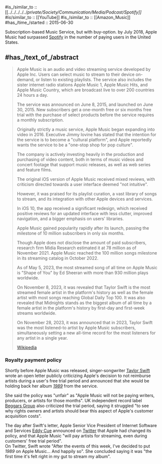 
#is_/similar_to :: [[../../../../../_private/Society/Communication/Media/Podcast/Spotify]] 
#is_/similar_to :: [[YouTube]] 
#is_/similar_to :: [[Amazon_Music]] 
#has_/time_/started :: 2015-06-30 

Subscription-based Music Service, but with buy-option. 
by July 2018, Apple Music had surpassed [Spotify](https://en.wikipedia.org/wiki/Spotify "Spotify") in the number of paying users in the United States. 

## #has_/text_of_/abstract 

> Apple Music is an audio and video streaming service developed by Apple Inc. 
> Users can select music to stream to their device on-demand, or listen to existing playlists. 
> The service also includes the sister internet radio stations 
> Apple Music 1, Apple Music Hits, and Apple Music Country, 
> which are broadcast live to over 200 countries 24 hours a day. 
> 
> The service was announced on June 8, 2015, and launched on June 30, 2015. 
> New subscribers get a one-month free or six months free trial 
> with the purchase of select products before the service requires a monthly subscription.
>
> Originally strictly a music service, Apple Music began expanding into video in 2016. 
> Executive Jimmy Iovine has stated that the intention for the service is to become a "cultural platform", 
> and Apple reportedly wants the service to be a "one-stop shop for pop culture". 
> 
> The company is actively investing heavily in the production and purchasing of video content, 
> both in terms of music videos and concert footage that support music releases, 
> as well as web series and feature films.
>
> The original iOS version of Apple Music received mixed reviews, 
> with criticism directed towards a user interface deemed "not intuitive". 
> 
> However, it was praised for its playlist curation, a vast library of songs to stream, 
> and its integration with other Apple devices and services. 
> 
> In iOS 10, the app received a significant redesign, 
> which received positive reviews for an updated interface with less clutter, 
> improved navigation, and a bigger emphasis on users' libraries. 
> 
> Apple Music gained popularity rapidly after its launch, 
> passing the milestone of 10 million subscribers in only six months. 
> 
> Though Apple does not disclose the amount of paid subscribers, 
> research firm Midia Research estimated it at 78 million as of November 2021. 
> Apple Music reached the 100 million songs milestone in its streaming catalog in October 2022.
>
> As of May 5, 2023, the most streamed song of all time on Apple Music 
> is "Shape of You" by Ed Sheeran with more than 930 million plays worldwide.
>
> On November 8, 2023, it was revealed that Taylor Swift is the most streamed female artist in the platform's history 
> as well as the female artist with most songs reaching Global Daily Top 100. 
> It was also revealed that Midnights stands as the biggest album of all time by a female artist 
> in the platform's history by first-day and first-week streams worldwide. 
>
> On November 28, 2023, it was announced that in 2023, 
> Taylor Swift was the most listened-to artist by Apple Music subscribers, 
> simultaneously setting a new all-time record for the most listeners for any artist in a single year.
>
> [Wikipedia](https://en.wikipedia.org/wiki/Apple%20Music)

### Royalty payment policy

Shortly before Apple Music was released, singer-songwriter [Taylor Swift](https://en.wikipedia.org/wiki/Taylor_Swift "Taylor Swift") wrote an open letter 
publicly criticizing Apple's decision to not reimburse artists during a user's free trial period 
and announced that she would be holding back her album _[1989](https://en.wikipedia.org/wiki/1989_(Taylor_Swift_album) "1989 (Taylor Swift album)")_ from the service. 

She said the policy was "unfair" as "Apple Music will not be paying writers, producers, or artists for those months".
UK independent record label [Beggars Group](https://en.wikipedia.org/wiki/Beggars_Group "Beggars Group") also criticized the trial period, saying it struggled "to see why rights owners and artists should bear this aspect of Apple's customer acquisition costs". 

The day after Swift's letter, Apple Senior Vice President of Internet Software and Services [Eddy Cue](https://en.wikipedia.org/wiki/Eddy_Cue "Eddy Cue") 
announced on [Twitter](https://en.wikipedia.org/wiki/Twitter "Twitter") that Apple had changed its policy, and 
that Apple Music "will pay artists for streaming, even during customers' free trial period".  
On Twitter, Swift wrote "After the events of this week, I've decided to put _1989_ on Apple Music... And happily so". 
She concluded saying it was "the first time it's felt right in my gut to stream my album". 


